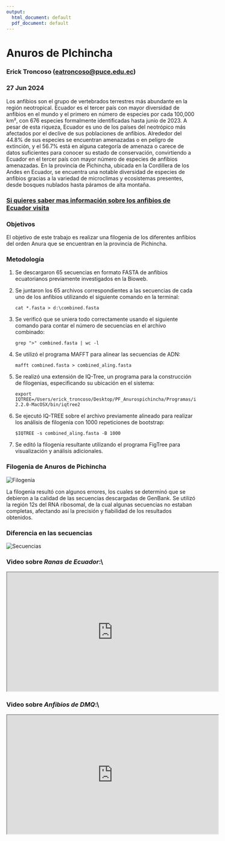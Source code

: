 ```yaml
---
output:
  html_document: default
  pdf_document: default
---
```

# Anuros de PIchincha  
### Erick Troncoso (eatroncoso@puce.edu.ec)
### 27 Jun 2024

Los anfibios son el grupo de vertebrados terrestres más abundante en la región neotropical. Ecuador es el tercer país con mayor diversidad de anfibios en el mundo y el primero en número de especies por cada 100,000 km², con 676 especies formalmente identificadas hasta junio de 2023. A pesar de esta riqueza, Ecuador es uno de los países del neotrópico más afectados por el declive de sus poblaciones de anfibios. Alrededor del 44.8% de sus especies se encuentran amenazadas o en peligro de extinción, y el 56.7% está en alguna categoría de amenaza o carece de datos suficientes para conocer su estado de conservación, convirtiendo a Ecuador en el tercer país con mayor número de especies de anfibios amenazadas. En la provincia de Pichincha, ubicada en la Cordillera de los Andes en Ecuador, se encuentra una notable diversidad de especies de anfibios gracias a la variedad de microclimas y ecosistemas presentes, desde bosques nublados hasta páramos de alta montaña.

### [Si quieres saber mas información sobre los anfibios de Ecuador visita ](https://www.bioweb.bio/faunaweb/amphibiaweb/)

### Objetivos
El objetivo de este trabajo es realizar una filogenia de los diferentes anfibios del orden Anura que se encuentran en la provincia de Pichincha.

### Metodología

1. Se descargaron 65 secuencias en formato FASTA de anfibios ecuatorianos previamente investigados en la Bioweb.

2. Se juntaron los 65 archivos correspondientes a las secuencias de cada uno de los anfibios utilizando el siguiente comando en la terminal:

   ```
   cat *.fasta > d:\combined.fasta
   ```

3. Se verificó que se uniera todo correctamente usando el siguiente comando para contar el número de secuencias en el archivo combinado:

   ```
   grep ">" combined.fasta | wc -l
   ```

4. Se utilizó el programa MAFFT para alinear las secuencias de ADN:

   ```
   mafft combined.fasta > combined_aling.fasta
   ```

5. Se realizó una extensión de IQ-Tree, un programa para la construcción de filogenias, especificando su ubicación en el sistema:

   ```
   export IQTREE=/Users/erick_troncoso/Desktop/PF_Anurospichincha/Programas/iqtree-2.2.0-MacOSX/bin/iqtree2
   ```

6. Se ejecutó IQ-TREE sobre el archivo previamente alineado para realizar los análisis de filogenia con 1000 repeticiones de bootstrap:

   ```
   $IQTREE -s combined_aling.fasta -B 1000
   ```

7. Se editó la filogenia resultante utilizando el programa FigTree para visualización y análisis adicionales.

### Filogenia de Anuros de Pichincha
![]( /Users/erick_troncoso/Desktop/PF_Anurospichincha/Imagenes/Filogenia.jpg?raw=true "Filogenia")  

La filogenia resultó con algunos errores, los cuales se determinó que se debieron a la calidad de las secuencias descargadas de GenBank. Se utilizó la región 12s del RNA ribosomal, de la cual algunas secuencias no estaban completas, afectando así la precisión y fiabilidad de los resultados obtenidos.

### Diferencia en las secuencias 
![]( /Users/erick_troncoso/Desktop/PF_Anurospichincha/Imagenes/Secuen.jpeg?raw=true "Secuencias") 

### Video sobre *Ranas de Ecuador*:\   
<iframe src="https://www.youtube.com/embed/o6yefgZ8jmI?si=hBHXm0yWI-zeN-59"data-external= "1" width="560" height="315"> </iframe> 

### Video sobre *Anfibios de DMQ*:\   
<iframe src="https://www.youtube.com/embed/eKorfzWtS8U?si=hEb1JHBq6MB-Pwlu"data-external= "1" width="560" height="315"> </iframe> 




